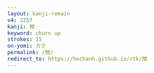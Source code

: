 ```yaml
---
layout: kanji-remain
v4: 2257
kanji: 撹
keyword: churn up
strokes: 15
on-yomi: カク
permalink: /撹/
redirect_to: https://hochanh.github.io/rtk/撹
---
```






